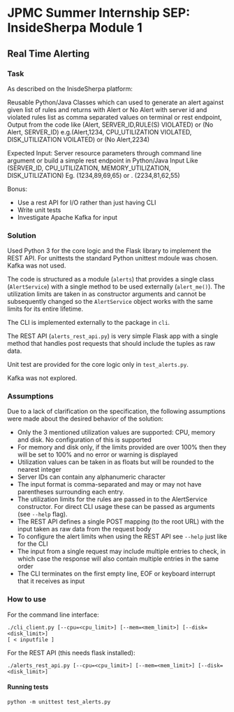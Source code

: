# JPMC Summer Internship SEP: InsideSherpa Module 1
## Real Time Alerting

### Task

As described on the InisdeSherpa platform:

Reusable Python/Java Classes which can used to generate an alert against given 
list of rules and returns with Alert or No Alert with server id and violated 
rules list as comma separated values on terminal or rest endpoint,
Output from the code like (Alert, SERVER_ID,RULE(S) VIOLATED) or 
(No Alert, SERVER_ID)
e.g.(Alert,1234, CPU_UTILIZATION VIOLATED, DISK_UTILIZATION VOILATED) or 
(No Alert,2234) 

Expected Input:
Server resource parameters through command line argument or build a simple 
rest endpoint in Python/Java
Input Like (SERVER_ID, CPU_UTILIZATION, MEMORY_UTILIZATION, DISK_UTILIZATION)
Eg. (1234,89,69,65) or . (2234,81,62,55)

Bonus:
- Use a rest API for I/O rather than just having CLI
- Write unit tests
- Investigate Apache Kafka for input 

### Solution

Used Python 3 for the core logic and the Flask library to implement the REST 
API. For unittests the standard Python unittest mdoule was chosen. Kafka was 
not used.

The code is structured as a module (`alerts`) that provides a single class 
(`AlertService`) with a single method to be used externally (`alert_me()`).
The utilization limits are taken in as constructor arguments and cannot be 
subsequently changed so the `AlertService` object works with the same limits 
for its entire lifetime.

The CLI is implemented externally to the package in `cli`.

The REST API (`alerts_rest_api.py`) is very simple Flask app with a single 
method that handles post requests that should include the tuples as raw data. 

Unit test are provided for the core logic only in `test_alerts.py`.

Kafka was not explored.

### Assumptions

Due to a lack of clarification on the specification, the following assumptions 
were made about the desired behavior of the solution:

* Only the 3 mentioned utilization values are supported: CPU, memory and disk. 
No configuration of this is supported
* For memory and disk only, if the limits provided are over 100% then they 
will be set to 100% and no error or warning is displayed
* Utilization values can be taken in as floats but will be rounded to the 
nearest integer
* Server IDs can contain any alphanumeric character
* The input format is comma-separated and may or may not have parentheses 
surrounding each entry.
* The utilization limits for the rules are passed in to the AlertService 
constructor. For direct CLI usage these can be passed as arguments (see 
`--help` flag).
* The REST API defines a single POST mapping (to the root URL) with the input 
taken as raw data from the request body
* To configure the alert limits when using the REST API see `--help` just like 
for the CLI
* The input from a single request may include multiple entries to check, in 
which case the response will also contain multiple entries in the same order
* The CLI terminates on the first empty line, EOF or keyboard interrupt that 
it receives as input

### How to use

For the command line interface:

```
./cli_client.py [--cpu=<cpu_limit>] [--mem=<mem_limit>] [--disk=<disk_limit>] 
[ < inputfile ]
```

For the REST API (this needs flask installed):

```
./alerts_rest_api.py [--cpu=<cpu_limit>] [--mem=<mem_limit>] [--disk=<disk_limit>]
```

#### Running tests

```
python -m unittest test_alerts.py
```
